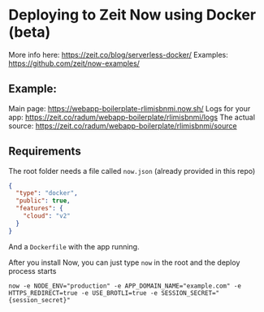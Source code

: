 # Deploying to Zeit Now using Docker (beta)

More info here: https://zeit.co/blog/serverless-docker/
Examples: https://github.com/zeit/now-examples/
## Example:

Main page: https://webapp-boilerplate-rlimisbnmi.now.sh/
Logs for your app: https://zeit.co/radum/webapp-boilerplate/rlimisbnmi/logs
The actual source: https://zeit.co/radum/webapp-boilerplate/rlimisbnmi/source

## Requirements

The root folder needs a file called `now.json` (already provided in this repo)

```json
{
  "type": "docker",
  "public": true,
  "features": {
    "cloud": "v2"
  }
}
```

And a `Dockerfile` with the app running.

After you install Now, you can just type `now` in the root and the deploy process starts

```shell
now -e NODE_ENV="production" -e APP_DOMAIN_NAME="example.com" -e HTTPS_REDIRECT=true -e USE_BROTLI=true -e SESSION_SECRET="{session_secret}"
```
